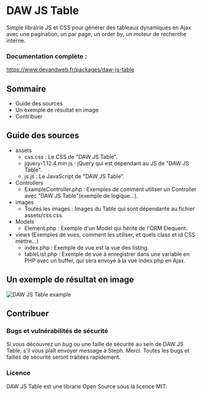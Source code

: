 # DAW JS Table

Simple librairie JS et CSS pour générer  des tableaux dynamiques en Ajax avec une pagination, un par page, un order by, un moteur de recherche interne.

### Documentation complète :
https://www.devandweb.fr/packages/daw-js-table






## Sommaire

* Guide des sources
* Un exemple de résultat en image
* Contribuer






## Guide des sources

* assets
    * css.css : Le CSS de "DAW JS Table".
    * jquery-1.12.4.min.js : jQuery qui est dépendant au JS de "DAW JS Table".
    * js.js : Le JavaScript de "DAW JS Table".
* Controllers
    * ExampleController.php : Exemples de comment utiliser un Controller avec "DAW JS Table"(exemple de logique...).
* images
    * Toutes les images : Images du Table qui sont dépendante au fichier assets/css.css.
* Models
    * Element.php : Exemple d'un Model qui hérite de l'ORM Elequent.
* views (Exemples de vues, comment les utiliser, et quels class et id CSS mettre...)
    * index.php : Exemple de vue est la vue des listing.
    * tableList.php : Exemple de vue à enregistrer dans une variable en PHP avec un buffer, qui sera envoyé à la vue index.php en Ajax.






## Un exemple de résultat en image

![DAW JS Table example](https://www.devandweb.fr/medias/upload/package/daw-js-table-example.png)






## Contribuer

### Bugs et vulnérabilités de sécurité

Si vous découvrez un bug ou une faille de sécurité au sein de DAW JS Table, s'il vous plaît envoyer message à Steph. Merci.
Toutes les bugs et failles de sécurité seront traitées rapidement.




### Licence

DAW JS Table est une librarie Open Source sous la licence MIT.
